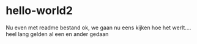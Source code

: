 # hello-world2
Nu even met readme bestand
ok, we gaan nu eens kijken hoe het werlt.... heel lang gelden al een en ander gedaan
